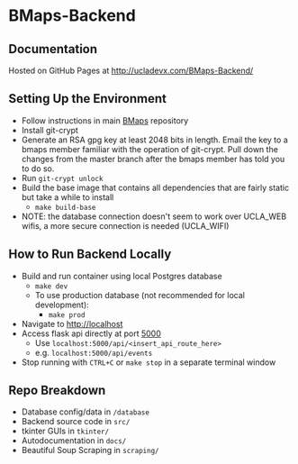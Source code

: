 # BMaps-Backend 

## Documentation
Hosted on GitHub Pages at http://ucladevx.com/BMaps-Backend/

## Setting Up the Environment
- Follow instructions in main [BMaps](https://github.com/ucladevx/BMaps) repository
- Install git-crypt
- Generate an RSA gpg key at least 2048 bits in length. Email the key to a bmaps member familiar with the operation of git-crypt. Pull down the changes from the master branch after the bmaps member has told you to do so.
- Run `git-crypt unlock`
- Build the base image that contains all dependencies that are fairly static but take a while to install
  - `make build-base`
- NOTE: the database connection doesn't seem to work over UCLA_WEB wifis, a more secure connection is needed (UCLA_WIFI)

## How to Run Backend Locally

- Build and run container using local Postgres database
  - `make dev`
  - To use production database (not recommended for local development):
    - `make prod`
- Navigate to [http://localhost](http://localhost)
- Access flask api directly at port [5000](http://localhost:5000/)
  - Use `localhost:5000/api/<insert_api_route_here>`
  - e.g. `localhost:5000/api/events`
- Stop running with `CTRL+C` or `make stop` in a separate terminal window

## Repo Breakdown

- Database config/data in `/database`
- Backend source code in `src/`
- tkinter GUIs in `tkinter/`
- Autodocumentation in `docs/`
- Beautiful Soup Scraping in `scraping/` 
